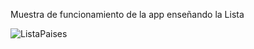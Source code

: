 Muestra de funcionamiento de la app enseñando la Lista

![ListaPaises](https://github.com/HolgerCG/LstPaises_Eva/assets/108628020/54c3813c-cde2-4696-abe1-6a94dc1749da)
